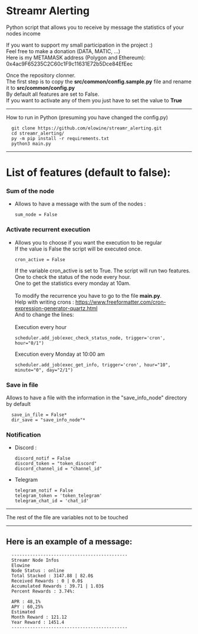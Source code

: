 # Streamr Alerting

Python script that allows you to receive by message the statistics of your nodes income

If you want to support my small participation in the project :)<br>
Feel free to make a donation (DATA, MATIC, ...)<br>
Here is my METAMASK address (Polygon and Ethereum):<br>
0x4ac9F65235C2C60c1F9c11631E72b5Dce84EfEec

Once the repository clonner.<br>
The first step is to copy the <b>src/common/config.sample.py</b> file and rename it to <b>src/common/config.py</b><br>
By default all features are set to False.<br>
If you want to activate any of them you just have to set the value to <b>True</b>

---
How to run in Python (presuming you have changed the config.py)
      
      git clone https://github.com/elowine/streamr_alerting.git
      cd streamr_alerting/
      py -m pip install -r requirements.txt
      python3 main.py

---
# List of features (default to false):

### Sum of the node
- Allows to have a message with the sum of the nodes :

      sum_node = False

### Activate recurrent execution
- Allows you to choose if you want the execution to be regular
  <br>If the value is False the script will be executed once. 

      cron_active = False
    If the variable cron_active is set to True. The script will run two features.
<br>One to check the status of the node every hour.
<br>One to get the statistics every monday at 10am.
<br><br>
To modify the recurrence you have to go to the file <b>main.py</b>.
</br>Help with writing crons : https://www.freeformatter.com/cron-expression-generator-quartz.html
<br>And to change the lines:
</br></br>Execution every hour

      scheduler.add_job(exec_check_status_node, trigger='cron', hour="0/1")

    Execution every Monday at 10:00 am
      
      scheduler.add_job(exec_get_info, trigger='cron', hour="10", minute="0", day="2/1")


### Save in file
Allows to have a file with the information in the "save_info_node" directory by default

      
      save_in_file = False*
      dir_save = "save_info_node"*

### Notification


- Discord :

      discord_notif = False
      discord_token = "token_discord"
      discord_channel_id = "channel_id"
- Telegram

      telegram_notif = False
      telegram_token = 'token_telegram'
      telegram_chat_id = 'chat_id'

-----

The rest of the file are variables not to be touched

----

Here is an example of a message:
--------------------------------------------
      --------------------------------------------      
      Streamr Node Infos
      Elowine
      Node Status : online
      Total Stacked : 3147.88 | 82.0$
      Received Rewards : 0 | 0.0$
      Accumulated Rewards : 39.71 | 1.03$
      Percent Rewards : 3.74%:
      
      APR : 48,1%
      APY : 60,25%
      Estimated
      Month Reward : 121.12
      Year Reward : 1451.4
      --------------------------------------------
